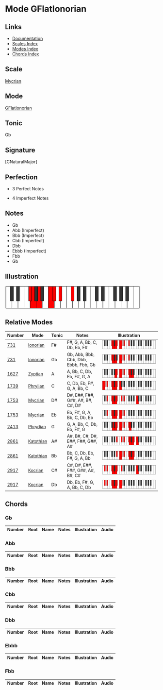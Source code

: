 # Mode GFlatIonorian

## Links

- [Documentation](index.md)
- [Scales Index](Scales.md)
- [Modes Index](Modes.md)
- [Chords Index](Chords.md)

## Scale

[Mycrian](ScaleMycrian.md)

## Mode

[GFlatIonorian](ModeGFlatIonorian.md)

## Tonic

Gb

## Signature

[CNaturalMajor]

## Perfection

 - 3 Perfect Notes

 - 4 Imperfect Notes

## Notes

- Gb
- Abb (Imperfect)
- Bbb (Imperfect)
- Cbb (Imperfect)
- Dbb
- Ebbb (Imperfect)
- Fbb
- Gb

## Illustration

![GFlatIonorian](ModeGFlatIonorian.png)

## Relative Modes

| Number | Mode | Tonic | Notes | Illustration |
|--------|------|-------|-------|--------------|
| [731](https://ianring.com/musictheory/scales/731) | [Ionorian](ModeIonorian.md) | F# | F#, G, A, Bb, C, Db, Eb, F# | ![FSharpIonorian](ModeFSharpIonorian.png) |
| [731](https://ianring.com/musictheory/scales/731) | [Ionorian](ModeIonorian.md) | Gb | Gb, Abb, Bbb, Cbb, Dbb, Ebbb, Fbb, Gb | ![GFlatIonorian](ModeGFlatIonorian.png) |
| [1627](https://ianring.com/musictheory/scales/1627) | [Zyptian](ModeZyptian.md) | A | A, Bb, C, Db, Eb, F#, G, A | ![ANaturalZyptian](ModeANaturalZyptian.png) |
| [1739](https://ianring.com/musictheory/scales/1739) | [Phrylian](ModePhrylian.md) | C | C, Db, Eb, F#, G, A, Bb, C | ![CNaturalPhrylian](ModeCNaturalPhrylian.png) |
| [1753](https://ianring.com/musictheory/scales/1753) | [Mycrian](ModeMycrian.md) | D# | D#, E##, F##, G##, A#, B#, C#, D# | ![DSharpMycrian](ModeDSharpMycrian.png) |
| [1753](https://ianring.com/musictheory/scales/1753) | [Mycrian](ModeMycrian.md) | Eb | Eb, F#, G, A, Bb, C, Db, Eb | ![EFlatMycrian](ModeEFlatMycrian.png) |
| [2413](https://ianring.com/musictheory/scales/2413) | [Phrydian](ModePhrydian.md) | G | G, A, Bb, C, Db, Eb, F#, G | ![GNaturalPhrydian](ModeGNaturalPhrydian.png) |
| [2861](https://ianring.com/musictheory/scales/2861) | [Katothian](ModeKatothian.md) | A# | A#, B#, C#, D#, E##, F##, G##, A# | ![ASharpKatothian](ModeASharpKatothian.png) |
| [2861](https://ianring.com/musictheory/scales/2861) | [Katothian](ModeKatothian.md) | Bb | Bb, C, Db, Eb, F#, G, A, Bb | ![BFlatKatothian](ModeBFlatKatothian.png) |
| [2917](https://ianring.com/musictheory/scales/2917) | [Kocrian](ModeKocrian.md) | C# | C#, D#, E##, F##, G##, A#, B#, C# | ![CSharpKocrian](ModeCSharpKocrian.png) |
| [2917](https://ianring.com/musictheory/scales/2917) | [Kocrian](ModeKocrian.md) | Db | Db, Eb, F#, G, A, Bb, C, Db | ![DFlatKocrian](ModeDFlatKocrian.png) |

## Chords

### Gb

| Number | Root | Name | Notes | Illustration | Audio |
|--------|------|------|-------|--------------|-------|

### Abb

| Number | Root | Name | Notes | Illustration | Audio |
|--------|------|------|-------|--------------|-------|

### Bbb

| Number | Root | Name | Notes | Illustration | Audio |
|--------|------|------|-------|--------------|-------|

### Cbb

| Number | Root | Name | Notes | Illustration | Audio |
|--------|------|------|-------|--------------|-------|

### Dbb

| Number | Root | Name | Notes | Illustration | Audio |
|--------|------|------|-------|--------------|-------|

### Ebbb

| Number | Root | Name | Notes | Illustration | Audio |
|--------|------|------|-------|--------------|-------|

### Fbb

| Number | Root | Name | Notes | Illustration | Audio |
|--------|------|------|-------|--------------|-------|

